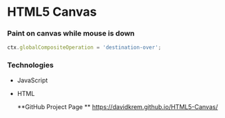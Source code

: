 # HTML5 Canvas

### Paint on canvas while mouse is down

```javascript
ctx.globalCompositeOperation = 'destination-over';
```

### **Technologies**

- JavaScript
- HTML

  **GitHub Project Page **
  https://davidkrem.github.io/HTML5-Canvas/
